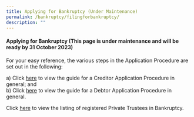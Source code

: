 ```yaml
---
title: Applying for Bankruptcy (Under Maintenance)
permalink: /bankruptcy/filingforbankruptcy/
description: ""
---
```

#### **Applying for Bankruptcy (This page is under maintenance and will be ready by 31 October 2023)**


For your easy reference, the various steps in the Application Procedure are set out in the following:

a)    Click [here](/files/(27oct23)generalguideforcreditorapplication.pdf/) to view the guide for a Creditor Application Procedure in general; and<br>
b)    Click [here](/files/(27oct23)generalguidefordebtorapplication.pdf/) to view the guide for a Debtor Application Procedure in general.

Click [here](/files/(27oct23)listofprivatetrusteesinbankruptcy(nov2023).pdf/)  to view the listing of registered Private Trustees in Bankruptcy.<br>